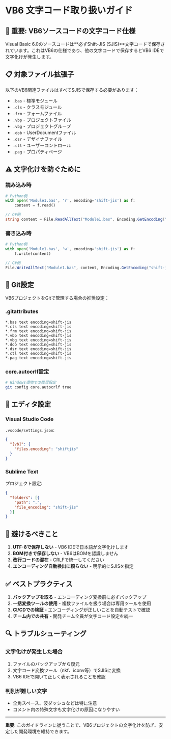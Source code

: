 # VB6 文字コード取り扱いガイド

## 🚨 重要: VB6ソースコードの文字コード仕様

Visual Basic 6.0のソースコードは**必ずShift-JIS (SJIS)**文字コードで保存されています。これはVB6の仕様であり、他の文字コードで保存するとVB6 IDEで文字化けが発生します。

## 📋 対象ファイル拡張子

以下のVB6関連ファイルはすべてSJISで保存する必要があります：

- `.bas` - 標準モジュール
- `.cls` - クラスモジュール  
- `.frm` - フォームファイル
- `.vbp` - プロジェクトファイル
- `.vbg` - プロジェクトグループ
- `.dob` - UserDocumentファイル
- `.dsr` - デザイナファイル
- `.ctl` - ユーザーコントロール
- `.pag` - プロパティページ

## ⚠️ 文字化けを防ぐために

### 読み込み時
```python
# Python例
with open('Module1.bas', 'r', encoding='shift-jis') as f:
    content = f.read()
```

```csharp
// C#例
string content = File.ReadAllText("Module1.bas", Encoding.GetEncoding("shift-jis"));
```

### 書き込み時
```python
# Python例
with open('Module1.bas', 'w', encoding='shift-jis') as f:
    f.write(content)
```

```csharp
// C#例
File.WriteAllText("Module1.bas", content, Encoding.GetEncoding("shift-jis"));
```

## 🔧 Git設定

VB6プロジェクトをGitで管理する場合の推奨設定：

### .gitattributes
```
*.bas text encoding=shift-jis
*.cls text encoding=shift-jis
*.frm text encoding=shift-jis
*.vbp text encoding=shift-jis
*.vbg text encoding=shift-jis
*.dob text encoding=shift-jis
*.dsr text encoding=shift-jis
*.ctl text encoding=shift-jis
*.pag text encoding=shift-jis
```

### core.autocrlf設定
```bash
# Windows環境での推奨設定
git config core.autocrlf true
```

## 📝 エディタ設定

### Visual Studio Code
`.vscode/settings.json`:
```json
{
  "[vb]": {
    "files.encoding": "shiftjis"
  }
}
```

### Sublime Text
プロジェクト設定:
```json
{
  "folders": [{
    "path": ".",
    "file_encoding": "shift-jis"
  }]
}
```

## 🚫 避けるべきこと

1. **UTF-8で保存しない** - VB6 IDEで日本語が文字化けします
2. **BOM付きで保存しない** - VB6はBOMを認識しません
3. **改行コードの混在** - CRLFで統一してください
4. **エンコーディング自動検出に頼らない** - 明示的にSJISを指定

## ✅ ベストプラクティス

1. **バックアップを取る** - エンコーディング変換前に必ずバックアップ
2. **一括変換ツールの使用** - 複数ファイルを扱う場合は専用ツールを使用
3. **CI/CDでの検証** - エンコーディングが正しいことを自動テストで確認
4. **チーム内での共有** - 開発チーム全員が文字コード設定を統一

## 🔍 トラブルシューティング

### 文字化けが発生した場合
1. ファイルのバックアップから復元
2. 文字コード変換ツール（nkf、iconv等）でSJISに変換
3. VB6 IDEで開いて正しく表示されることを確認

### 判別が難しい文字
- 全角スペース、波ダッシュなどは特に注意
- コメント内の特殊文字も文字化けの原因になりやすい

---

**重要**: このガイドラインに従うことで、VB6プロジェクトの文字化けを防ぎ、安定した開発環境を維持できます。